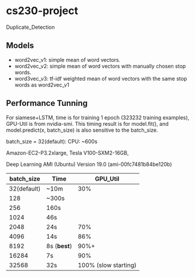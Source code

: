# cs230-project
Duplicate_Detection
## Models
* word2vec_v1: simple mean of word vectors.
* word2vec_v2: simple mean of word vectors with manually chosen stop words.
* word3vec_v3: tf-idf weighted mean of word vectors with the same stop words as word2vec_v1


## Performance Tunning 

For siamese+LSTM, time is  for training 1 epoch (323232 training examples), GPU-Util is from nvidia-smi. This timing result is for model.fit(), and model.predict(x, batch_size) is also sensitive to the batch_size.  

batch_size = 32(default): CPU: ~600s

Amazon-EC2-P3.2xlarge, Tesla V100-SXM2-16GB, 

Deep Learning AMI (Ubuntu) Version 19.0 (ami-00fc7481b84be120b)


batch_size | Time | GPU_Util 
------------ | ------------- | ----------
32(default) | ~10m | 30% 
128| ~300s | 
256| 160s | 
1024 | 46s |
2048 | 24s | 70%
4096 | 14s | 86%
8192 | 8s (**best**) | 90%+
16284 | 7s | 90% 
32568 | 32s | 100% (slow starting) 
